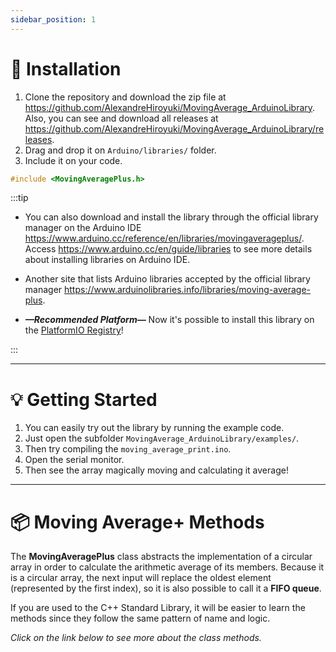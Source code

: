 ```yaml
---
sidebar_position: 1
---
```


# 💾 Installation

1. Clone the repository and download the zip file at https://github.com/AlexandreHiroyuki/MovingAverage_ArduinoLibrary.
   Also, you can see and download all releases at https://github.com/AlexandreHiroyuki/MovingAverage_ArduinoLibrary/releases.
2. Drag and drop it on `Arduino/libraries/` folder.
3. Include it on your code.

```cpp
#include <MovingAveragePlus.h>
```

:::tip

- You can also download and install the library through the official library manager on the Arduino IDE https://www.arduino.cc/reference/en/libraries/movingaverageplus/.
  Access https://www.arduino.cc/en/guide/libraries to see more details about installing libraries on Arduino IDE.

- Another site that lists Arduino libraries accepted by the official library manager https://www.arduinolibraries.info/libraries/moving-average-plus.

- **_—Recommended Platform—_** Now it's possible to install this library on the [PlatformIO Registry](https://registry.platformio.org/libraries/alexandrehiroyuki/MovingAveragePlus)!

:::

---

# 💡 Getting Started

1. You can easily try out the library by running the example code.
2. Just open the subfolder `MovingAverage_ArduinoLibrary/examples/`.
3. Then try compiling the `moving_average_print.ino`.
4. Open the serial monitor.
5. Then see the array magically moving and calculating it average!

---

# 📦 Moving Average+ Methods

The **MovingAveragePlus** class abstracts the implementation of a circular array in order to calculate the arithmetic average of its members.
Because it is a circular array, the next input will replace the oldest element (represented by the first index), so it is also possible to call it a **FIFO queue**.

If you are used to the C++ Standard Library, it will be easier to learn the methods since they follow the same pattern of name and logic.

_Click on the link below to see more about the class methods._
